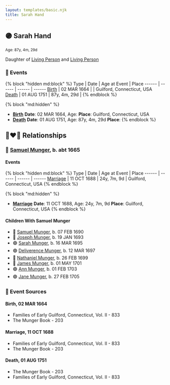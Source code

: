 ```yaml
---
layout: templates/basic.njk
title: Sarah Hand
---
```

## 🟣 Sarah Hand
<small>Age: 87y, 4m, 29d</small>

Daughter of [Living Person](/people/9/92413984) and [Living Person](/people/2/25627400)

### 📆 Events

{% block "hidden md:block" %}
Type | Date | Age at Event | Place
------ | ------ | ------ | ------
[Birth](#event-event-3) | 02 MAR 1664 |  | Guilford, Connecticut, USA
[Death](#event-event-4) | 01 AUG 1751 | 87y, 4m, 29d |
{% endblock %}

{% block "md:hidden" %}
- **[Birth](#event-event-3)**
**Date**: 02 MAR 1664, Age:
**Place**: Guilford, Connecticut, USA
- **[Death](#event-event-4)**
**Date**: 01 AUG 1751, Age: 87y, 4m, 29d
**Place**:
{% endblock %}

## 👩‍❤️‍👨 Relationships

### 🔵 [Samuel Munger](/people/5/57362828), b. abt 1665

#### Events

{% block "hidden md:block" %}
Type | Date | Age at Event | Place
------ | ------ | ------ | ------
[Marriage](#event-family-0-event-0) | 11 OCT 1688 | 24y, 7m, 9d | Guilford, Connecticut, USA
{% endblock %}

{% block "md:hidden" %}
- **[Marriage](#event-family-0-event-0)**
**Date**: 11 OCT 1688, Age: 24y, 7m, 9d
**Place**: Guilford, Connecticut, USA
{% endblock %}

#### Children With Samuel Munger
* 🔵 [Samuel Munger](/people/6/64239804), b. 07 FEB 1690
* 🔵 [Joseph Munger](/people/8/82274524), b. 19 JAN 1693
* 🟣 [Sarah Munger](/people/2/24642538), b. 16 MAR 1695
* 🟣 [Deliverence Munger](/people/1/16376581), b. 12 MAR 1697
* 🔵 [Nathaniel Munger](/people/9/90245281), b. 26 FEB 1699
* 🔵 [James Munger](/people/7/73707528), b. 01 MAY 1701
* 🟣 [Ann Munger](/people/6/68439647), b. 01 FEB 1703
* 🟣 [Jane Munger](/people/1/1929334), b. 27 FEB 1705
### 📰 Event Sources

#### <a id="event-event-3"></a> Birth, 02 MAR 1664
* Families of Early Guilford, Connecticut, Vol. II  - 833
* The Munger Book  - 203

#### <a id="event-family-0-event-0"></a> Marriage, 11 OCT 1688
* Families of Early Guilford, Connecticut, Vol. II  - 833
* The Munger Book  - 203
#### <a id="event-event-4"></a> Death, 01 AUG 1751
* The Munger Book  - 203
* Families of Early Guilford, Connecticut, Vol. II  - 833
